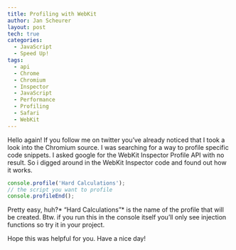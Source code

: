 ```yaml
---
title: Profiling with WebKit
author: Jan Scheurer
layout: post
tech: true
categories:
  - JavaScript
  - Speed Up!
tags:
  - api
  - Chrome
  - Chromium
  - Inspector
  - JavaScript
  - Performance
  - Profiling
  - Safari
  - WebKit
---
```


Hello again!
If you follow me on twitter you’ve already noticed that I took a look into the Chromium source.
I was searching for a way to profile specific code snippets.
I asked google for the WebKit Inspector Profile API with no result.
So i digged around in the WebKit Inspector code and found out how it works.

```javascript
console.profile('Hard Calculations');
// the script you want to profile
console.profileEnd();
```

Pretty easy, huh?* “Hard Calculations”* is the name of the profile that will be created.
Btw. if you run this in the console itself you’ll only see injection functions so try it in your project.

Hope this was helpful for you.
Have a nice day!

